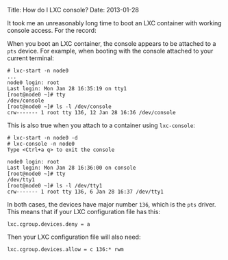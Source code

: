 Title: How do I LXC console?
Date: 2013-01-28

It took me an unreasonably long time to boot an LXC container with
working console access.  For the record:

When you boot an LXC container, the console appears to be attached to
a `pts` device.  For example, when booting with the console attached to
your current terminal:

    # lxc-start -n node0
    ...
    node0 login: root
    Last login: Mon Jan 28 16:35:19 on tty1
    [root@node0 ~]# tty
    /dev/console
    [root@node0 ~]# ls -l /dev/console
    crw------- 1 root tty 136, 12 Jan 28 16:36 /dev/console

This is also true when you attach to a container using `lxc-console`:

    # lxc-start -n node0 -d
    # lxc-console -n node0
    Type <Ctrl+a q> to exit the console

    node0 login: root
    Last login: Mon Jan 28 16:36:00 on console
    [root@node0 ~]# tty
    /dev/tty1
    [root@node0 ~]# ls -l /dev/tty1
    crw------- 1 root tty 136, 6 Jan 28 16:37 /dev/tty1

In both cases, the devices have major number `136`, which is the `pts`
driver.  This means that if your LXC configuration file has this:

    lxc.cgroup.devices.deny = a

Then your LXC configuration file will also need:

    lxc.cgroup.devices.allow = c 136:* rwm

